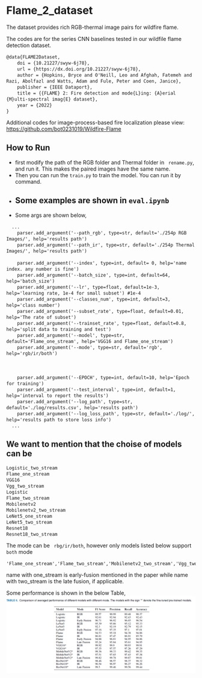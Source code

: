 # Flame_2_dataset
The dataset provides rich RGB-thermal image pairs for wildfire flame.






The codes are for the series CNN baselines tested in our wildfile flame detection dataset.
```
@data{FLAME2Dataset,
    doi = {10.21227/swyw-6j78},
    url = {https://dx.doi.org/10.21227/swyw-6j78},
    author = {Hopkins, Bryce and O'Neill, Leo and Afghah, Fatemeh and Razi, Abolfazl and Watts, Adam and Fule, Peter and Coen, Janice},
    publisher = {IEEE Dataport},
    title = {{FLAME} 2: Fire detection and mode{L}ing: {A}erial {M}ulti-spectral imag{E} dataset},
    year = {2022} 
} 
```

Additional codes for image-process-based fire localization please view: https://github.com/bot0231019/Wildfire-Flame

## How to Run
- first modify the path of the RGB folder and Thermal folder in ``` rename.py```, and run it. This makes the paired images have the same name.
- Then you can run the ```train.py``` to train the model. You can run it by command. 
- ## Some examples are shown in ```eval.ipynb```
- Some args are shown below, 
```
  ...
    parser.add_argument('--path_rgb', type=str, default='./254p RGB Images/', help='results path')
    parser.add_argument('--path_ir', type=str, default='./254p Thermal Images/', help='results path')
    
    parser.add_argument('--index', type=int, default= 0, help='name index. any number is fine')
    parser.add_argument('--batch_size', type=int, default=64, help='batch_size')
    parser.add_argument('--lr', type=float, default=1e-3, help='learning rate, 1e-4 for small subset') #1e-4
    parser.add_argument('--classes_num', type=int, default=3, help='class number')
    parser.add_argument('--subset_rate', type=float, default=0.01, help='The rate of subset')
    parser.add_argument('--trainset_rate', type=float, default=0.8, help='split data to training and test')
    parser.add_argument('--model', type=str, default='Flame_one_stream', help='VGG16 and Flame_one_stream')
    parser.add_argument('--mode', type=str, default='rgb', help='rgb/ir/both')
    

    
    parser.add_argument('--EPOCH', type=int, default=10, help='Epoch for training')
    parser.add_argument('--test_interval', type=int, default=1, help='interval to report the results')
    parser.add_argument('--log_path', type=str, default='./log/results.csv', help='results path')
    parser.add_argument('--log_loss_path', type=str, default='./log/', help='results path to store loss info')
  ...

```
## We want to mention that the choise of models can be

``` 
Logistic_two_stream
Flame_one_stream
VGG16
Vgg_two_stream
Logistic
Flame_two_stream
Mobilenetv2
Mobilenetv2_two_stream
LeNet5_one_stream
LeNet5_two_stream
Resnet18
Resnet18_two_stream 
```
The mode can be ``` rbg/ir/both```, however only models listed below support ```both``` mode
```
'Flame_one_stream','Flame_two_stream','Mobilenetv2_two_stream','Vgg_two_stream','Logistic_two_stream','Resnet18_two_stream','LeNet5_one_stream','LeNet5_two_stream'
```
name with one_stream is early-fusion mentioned in the paper while name with two_stream is the late fusion, if applicable. 

Some performance is shown in the below Table,
![iamge](https://github.com/XiwenChen-Clemson/Flame_2_dataset/blob/main/per.PNG)



